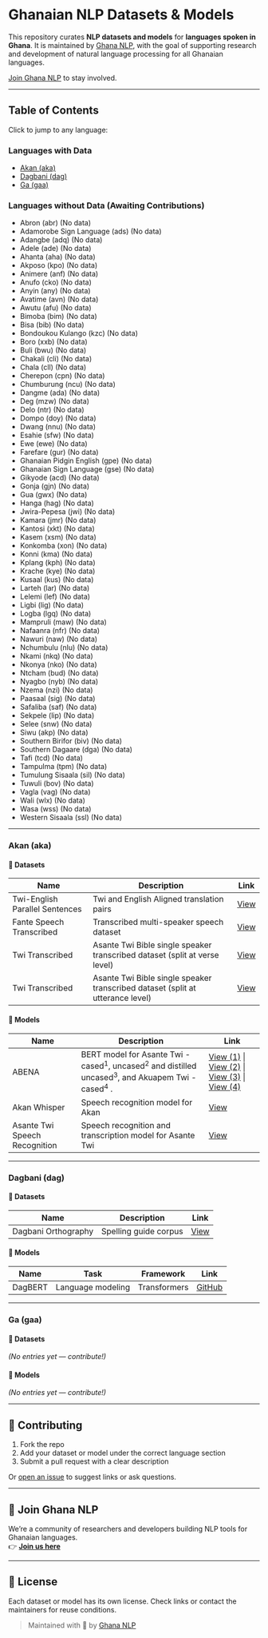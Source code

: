 # Ghanaian NLP Datasets & Models

This repository curates **NLP datasets and models** for **languages spoken in Ghana**. It is maintained by [Ghana NLP](https://ghananlp.org), with the goal of supporting research  and development of natural language processing for all Ghanaian languages. 

[Join Ghana NLP](https://forms.gle/KVySBwS67awkRRxz5) to stay involved.

---

## Table of Contents

Click to jump to any language:

### Languages with Data
- [Akan (aka)](#akan-aka)
- [Dagbani (dag)](#dagbani-dag)
- [Ga (gaa)](#ga-ga)

### Languages without Data (Awaiting Contributions)
- Abron (abr) (No data)
- Adamorobe Sign Language (ads) (No data)
- Adangbe (adq) (No data)
- Adele (ade) (No data)
- Ahanta (aha) (No data)
- Akposo (kpo) (No data)
- Animere (anf) (No data)
- Anufo (cko) (No data)
- Anyin (any) (No data)
- Avatime (avn) (No data)
- Awutu (afu) (No data)
- Bimoba (bim) (No data)
- Bisa (bib) (No data)
- Bondoukou Kulango (kzc) (No data)
- Boro (xxb) (No data)
- Buli (bwu) (No data)
- Chakali (cli) (No data)
- Chala (cll) (No data)
- Cherepon (cpn) (No data)
- Chumburung (ncu) (No data)
- Dangme (ada) (No data)
- Deg (mzw) (No data)
- Delo (ntr) (No data)
- Dompo (doy) (No data)
- Dwang (nnu) (No data)
- Esahie (sfw) (No data)
- Ewe (ewe) (No data)
- Farefare (gur) (No data)
- Ghanaian Pidgin English (gpe) (No data)
- Ghanaian Sign Language (gse) (No data)
- Gikyode (acd) (No data)
- Gonja (gjn) (No data)
- Gua (gwx) (No data)
- Hanga (hag) (No data)
- Jwira-Pepesa (jwi) (No data)
- Kamara (jmr) (No data)
- Kantosi (xkt) (No data)
- Kasem (xsm) (No data)
- Konkomba (xon) (No data)
- Konni (kma) (No data)
- Kplang (kph) (No data)
- Krache (kye) (No data)
- Kusaal (kus) (No data)
- Larteh (lar) (No data)
- Lelemi (lef) (No data)
- Ligbi (lig) (No data)
- Logba (lgq) (No data)
- Mampruli (maw) (No data)
- Nafaanra (nfr) (No data)
- Nawuri (naw) (No data)
- Nchumbulu (nlu) (No data)
- Nkami (nkq) (No data)
- Nkonya (nko) (No data)
- Ntcham (bud) (No data)
- Nyagbo (nyb) (No data)
- Nzema (nzi) (No data)
- Paasaal (sig) (No data)
- Safaliba (saf) (No data)
- Sekpele (lip) (No data)
- Selee (snw) (No data)
- Siwu (akp) (No data)
- Southern Birifor (biv) (No data)
- Southern Dagaare (dga) (No data)
- Tafi (tcd) (No data)
- Tampulma (tpm) (No data)
- Tumulung Sisaala (sil) (No data)
- Tuwuli (bov) (No data)
- Vagla (vag) (No data)
- Wali (wlx) (No data)
- Wasa (wss) (No data)
- Western Sisaala (ssl) (No data)



---

### Akan (aka)

#### 📁 Datasets
| Name | Description | Link |
|------|-------------|------|
| Twi-English Parallel Sentences | Twi and English Aligned translation pairs | [View](https://huggingface.co/datasets/michsethowusu/english-twi_sentence-pairs) |
| Fante Speech Transcribed | Transcribed multi-speaker speech dataset | [View](https://huggingface.co/datasets/michsethowusu/fante_multispeaker_audio_transcribed) |
| Twi Transcribed | Asante Twi Bible single speaker transcribed dataset (split at verse level) | [View](https://huggingface.co/datasets/kojo-george/asante-twi-tts) |
| Twi Transcribed | Asante Twi Bible single speaker transcribed dataset (split at utterance level) | [View](https://huggingface.co/datasets/Lagyamfi/asante_twi_bible) |

#### 🤖 Models
| Name | Description | Link |
|------|------|------|
| ABENA | BERT model for Asante Twi - cased<sup>1</sup>, uncased<sup>2</sup> and distilled uncased<sup>3</sup>, and Akuapem Twi - cased<sup>4</sup> . | [View (1)](https://huggingface.co/Ghana-NLP/abena-base-asante-twi-cased) \| [View (2)](https://huggingface.co/Ghana-NLP/abena-base-asante-twi-uncased) \| [View (3)](https://huggingface.co/Ghana-NLP/distilabena-base-asante-twi-uncased) \|  [View (4)](https://huggingface.co/Ghana-NLP/distilabena-base-akuapem-twi-cased) |
| Akan Whisper | Speech recognition model for Akan | [View](https://huggingface.co/GiftMark/akan-whisper-model) |
| Asante Twi Speech Recognition | Speech recognition and transcription model for Asante Twi | [View](https://huggingface.co/Ibaahjnr/Asanti_Twi_Model_V2.1) |

---

### Dagbani (dag)

#### 📁 Datasets
| Name | Description | Link |
|------|-------------|------|
| Dagbani Orthography | Spelling guide corpus | [View](#) |

#### 🤖 Models
| Name | Task | Framework | Link |
|------|------|-----------|------|
| DagBERT | Language modeling | Transformers | [GitHub](#) |

---

### Ga (gaa)

#### 📁 Datasets
_(No entries yet — contribute!)_

#### 🤖 Models
_(No entries yet — contribute!)_

---

## 🤝 Contributing

1. Fork the repo
2. Add your dataset or model under the correct language section
3. Submit a pull request with a clear description

Or [open an issue](https://github.com/YOUR-REPO/issues) to suggest links or ask questions.

---

## 🔗 Join Ghana NLP

We’re a community of researchers and developers building NLP tools for Ghanaian languages.  
👉 [**Join us here**](https://forms.gle/KVySBwS67awkRRxz5)

---

## 📄 License

Each dataset or model has its own license. Check links or contact the maintainers for reuse conditions.

> Maintained with 💛 by [Ghana NLP](https://ghananlp.org)
